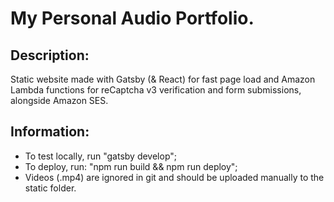 # My Personal Audio Portfolio.

## Description:

Static website made with Gatsby (& React) for fast page load and Amazon Lambda functions for reCaptcha v3 verification and form submissions, alongside Amazon SES.

## Information:

-  To test locally, run "gatsby develop";
-  To deploy, run: "npm run build && npm run deploy";
-  Videos (.mp4) are ignored in git and should be uploaded manually to the static folder.